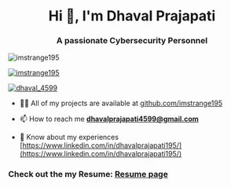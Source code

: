 <h1 align="center">Hi 👋, I'm Dhaval Prajapati</h1>
<h3 align="center">A passionate Cybersecurity Personnel</h3>

<p align="left"> <img src="https://komarev.com/ghpvc/?username=imstrange195&label=Profile%20views&color=0e75b6&style=flat" alt="imstrange195" /> </p>

<p align="left"> <a href="https://github.com/ryo-ma/github-profile-trophy"><img src="https://github-profile-trophy.vercel.app/?username=imstrange195" alt="imstrange195" /></a> </p>

<p align="left"> <a href="https://twitter.com/dhaval_4599" target="blank"><img src="https://img.shields.io/twitter/follow/dhaval_4599?logo=twitter&style=for-the-badge" alt="dhaval_4599" /></a> </p>

- 👨‍💻 All of my projects are available at [github.com/imstrange195](github.com/imstrange195)

- 📫 How to reach me **dhavalprajapati4599@gmail.com**

- 📄 Know about my experiences [https://www.linkedin.com/in/dhavalprajapati195/](https://www.linkedin.com/in/dhavalprajapati195/)

### Check out the my Resume: [Resume page](?page=resume)
